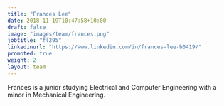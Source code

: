 ```yaml
---
title: "Frances Lee"
date: 2018-11-19T10:47:58+10:00
draft: false
image: "images/team/frances.png"
jobtitle: "fl295"
linkedinurl: "https://www.linkedin.com/in/frances-lee-b0419/"
promoted: true
weight: 2
layout: team
---
```


Frances is a junior studying Electrical and Computer Engineering with a minor in Mechanical Engineering.
